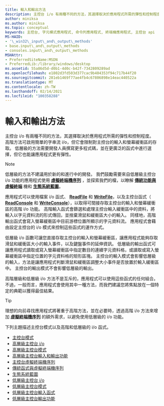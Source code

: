 ```yaml
---
title: 輸入和輸出方法
description: 主控台 i/o 有兩種不同的方法，其選擇取決於應用程式所需的彈性和控制程度。
author: miniksa
ms.author: miniksa
ms.topic: conceptual
keywords: 主控台, 字元模式應用程式, 命令列應用程式, 終端機應用程式, 主控台 api
MS-HAID:
- '\_win32\_input\_and\_output\_methods'
- base.input\_and\_output\_methods
- consoles.input\_and\_output\_methods
MSHAttr:
- PreferredSiteName:MSDN
- PreferredLib:/library/windows/desktop
ms.assetid: 55a86d5d-d0b1-4d0c-b42f-7342809289ad
ms.openlocfilehash: e1802d3fd503d377cac9b404353f94c717b44f20
ms.sourcegitcommit: 281eb1469f77ae4fb4c67806898e14eac440522a
ms.translationtype: MT
ms.contentlocale: zh-TW
ms.lasthandoff: 02/14/2021
ms.locfileid: "100358288"
---
```

# <a name="input-and-output-methods"></a>輸入和輸出方法

主控台 i/o 有兩種不同的方法，其選擇取決於應用程式所需的彈性和控制程度。 高階方法可啟用簡單的字串流 i/o，但它會限制對主控台的輸入和螢幕緩衝區的存取。 低層級的方法需要開發人員撰寫更多程式碼，並在更廣泛的函式中進行選擇，但它也能讓應用程式更有彈性。

> [!NOTE]
> 低層級的方法不建議用於新的和進行中的開發。 我們鼓勵需要來自低層級主控台 i/o 功能的應用程式使用 **[虛擬終端機序列](console-virtual-terminal-sequences.md)** ，並探索我們的檔，以瞭解 **[傳統功能與虛擬終端](classic-vs-vt.md)** 機和 **[生態系統藍圖](ecosystem-roadmap.md)**。

應用程式可以使用檔案 i/o 函式、 [**ReadFile**](/windows/win32/api/fileapi/nf-fileapi-readfile) 和 [**WriteFile**](/windows/win32/api/fileapi/nf-fileapi-writefile)，以及主控台函式（ [**ReadConsole**](readconsole.md) 和 [**WriteConsole**](writeconsole.md)），以取得可間接存取主控台的輸入和螢幕緩衝區的高階 i/o 功能。 高階輸入函式會篩選和處理主控台輸入緩衝區中的資料，將輸入以字元資料流的形式傳回，並捨棄滑鼠和緩衝區大小的輸入。 同樣地，高階輸出函式會寫入螢幕緩衝區中目前游標位置所顯示的字元資料流。 應用程式會藉由設定主控台的 i/o 模式來控制這些函式的運作方式。

低層級 i/o 函數可讓您直接存取主控台的輸入和螢幕緩衝區，讓應用程式能夠存取滑鼠和緩衝區大小的輸入事件，以及鍵盤事件的延伸資訊。 低層級的輸出函式可讓應用程式讀取或寫入螢幕緩衝區中指定數目的連續字元資料格，或讀取或寫入螢幕緩衝區中指定位置的字元資料格的矩形區塊。 主控台的輸入模式會影響低層級的輸入，方法是讓應用程式判斷滑鼠和緩衝區調整大小事件是否放置於輸入緩衝區中。 主控台的輸出模式不會影響低層級的輸出。

高階層級和低層級 i/o 方法不是互斥的，應用程式可以使用這些函式的任何組合。 不過，一般而言，應用程式會使用其中一種方法，而我們建議您將焦點放在一個特定的典範以獲得最佳結果。

> [!TIP]
> 理想的向前尋找應用程式將著重于高階方法，並在必要時，透過高階 i/o 方法來增加 **[虛擬終端機序列](console-virtual-terminal-sequences.md)** 的額外需求，以避免使用低層級的 i/o 功能。

下列主題描述主控台模式以及高階和低層級的 i/o 函式。

- [主控台模式](console-modes.md)
- [高層級主控台 i/o](high-level-console-i-o.md)
- [高層級主控台模式](high-level-console-modes.md)
- [高層級主控台輸入和輸出功能](high-level-console-input-and-output-functions.md)
- [主控台虛擬終端機序列](console-virtual-terminal-sequences.md)
- [傳統函式與虛擬終端機序列](classic-vs-vt.md)
- [生態系統藍圖](ecosystem-roadmap.md)
- [低層級主控台 i/o](low-level-console-i-o.md)
- [低層級主控台模式](low-level-console-modes.md)
- [低層級主控台輸入函式](low-level-console-input-functions.md)
- [低層級主控台輸出功能](low-level-console-output-functions.md)